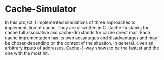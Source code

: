 # Cache-Simulator

In this project, I implemented simulations of three approaches to implementation of cache. They are all written in C. 
Cache-fa stands for cache full associative and cache-dm stands for cache direct map. Each cache implementation has its own advantages and disadvantages and may be chosen depending on the context of the situation. In general, given an arbitrary inputs of addresses, Cache-8-way shows to be the fastest and the one with the most hit.
